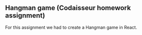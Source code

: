 ## Hangman game (Codaisseur homework assignment)

For this assignment we had to create a Hangman game in React.
